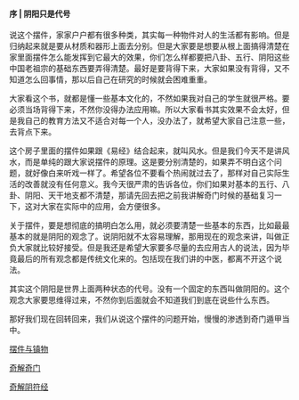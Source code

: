 #### 序 | 阴阳只是代号

说这个摆件，家家户户都有很多种类，其实每一种物件对人的生活都有影响。但是归纳起来就是要从材质和器形上面去分别。但是大家要是想要从根上面搞得清楚在家里面摆件怎么能发挥到它最大的效果，你们怎么样都要把八卦、五行、阴阳这些中国老祖宗的基础东西要弄得清楚。最好是要背得下来，大家如果没有背得，又不知道怎么回事情，那以后自己在研究的时候就会困难重重。

大家看这个书，就都是懂一些基本文化的，不然如果我对自己的学生就很严格。要必须当场背得下来，不然你没得办法应用嘛。所以大家看书其实效果不会太好，但是我自己的教育方法又不适合对每一个人，没办法了，就希望大家自己注意一些，去背点下来。

这个房子里面的摆件如果跟《易经》结合起来，就叫风水。但是我们今天不是讲风水，而是单纯的跟大家说摆件的原理。这是要分别清楚的，如果弄不明白这个问题，就好像白来听戏一样了。希望各位不要看个热闹就过去了，那样对自己实际生活的改善就没有任何意义。我今天很严肃的告诉各位，你们如果对基本的五行、八卦、阴阳、天干地支都不清楚，那请先回去把之前我讲解奇门时候的基础复习一下，这对大家在实际中的应用，会方便很多。

关于摆件，要是想彻底的搞明白怎么用，就必须要清楚一些基本的东西，比如最最基本的就是阴阳的观念了。说阴阳就不太容易理解，那用现在的观念来讲，叫做正负大家就比较好接受。但是我还是希望大家要多尽量的去应用古人的说法，因为毕竟最后的所有观念都是传统文化来的。包括现在我们讲的中医，都离不开这个说法。

其实这个阴阳是世界上面两种状态的代号。没有一个固定的东西叫做阴阳的。这个观念大家要思维得过来，不然你到后面就会不知道我们到底在说些什么东西。

那好我们现在回转回来，我们从说这个摆件的问题开始，慢慢的渗透到奇门遁甲当中。

[摆件与镇物](摆件与镇物.md)

[奇解奇门]()

[奇解阴符经]()
